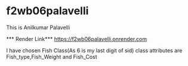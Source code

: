 # f2wb06palavelli

This is Anilkumar Palavelli

*** Render Link*** https://f2wb06palavelli.onrender.com

I have chosen Fish Class(As 6 is my last digit of sid)
 class attributes are Fish_type,Fish_Weight and Fish_Cost
